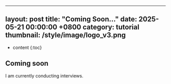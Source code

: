   ---
  layout: post
  title: "Coming Soon..."
  date: 2025-05-21 00:00:00 +0800
  category: tutorial
  thumbnail: /style/image/logo_v3.png
  ---

  * content
  {:toc}

  ## Coming soon

  I am currently conducting interviews.
